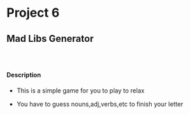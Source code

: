 # Project 6

## Mad Libs Generator

### </br>

#### Description

* This is a simple game for you to play to relax

* You have to guess nouns,adj,verbs,etc to finish your letter

  